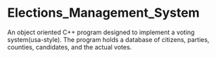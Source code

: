 # Elections_Management_System
An object oriented C++ program designed to implement a voting system(usa-style). The program holds a database of citizens, parties, counties, candidates, and the actual votes.
